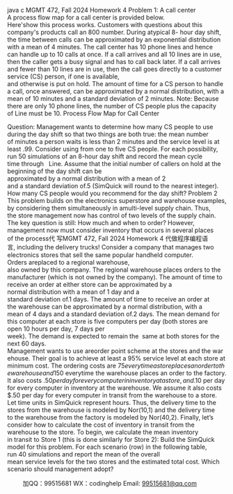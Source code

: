 java c
MGMT 472, Fall 2024 
Homework 4 
Problem 1: A call center 
A process flow map for a call center is provided below. Here'show this process works.
Customers with questions about this company's products call an 800 number. During atypical 8- hour day shift, the time between calls can be approximated by an exponential distribution with a mean of 4 minutes. The call center has 10 phone lines and hence can handle up to 10 calls at once. If a call arrives and all 10 lines are in use, then the caller gets a busy signal and has to call back later. If a call arrives and fewer than 10 lines are in use, then the call goes directly to a customer service (CS) person, if one is available, and otherwise is put on hold. The amount of time for a CS person to handle a call, once answered, can be approximated by a normal distribution, with a mean of 10 minutes and a standard deviation of 2 minutes. 
Note: Because there are only 10 phone lines, the number of CS people plus the capacity of Line must be 10. 
Process Flow Map for Call Center 

Question: Management wants to determine how many CS people to use during the day shift so that two things are both true: the mean number of minutes a person waits is less than 2 minutes and the service level is at least .99. Consider using from one to five CS people. For each possibility, run 50 simulations of an 8-hour day shift and record the mean cycle time through   Line. Assume that the initial number of callers on hold at the beginning of the day shift can be approximated by a normal distribution with a mean of 2 and a standard deviation of.5 (SimQuick will round to the nearest integer). How many CS people would you recommend for the day shift?
Problem 2 
This problem builds on the electronics superstore and warehouse examples, by considering them simultaneously in amulti-level supply chain. Thus, the store management now has control of two levels of the supply chain. The key question is still: How much and when to order? However, management now must consider inventory that occurs in several places of the process代 写MGMT 472, Fall 2024 Homework 4
代做程序编程语言, including the delivery trucks!
Consider a company that manages two electronics stores that sell the same popular handheld computer. Orders areplaced to a regional warehouse, also owned by this company. The regional warehouse places orders to the manufacturer (which is not owned by the company). The amount of time to receive an order at either store can be approximated by a normal distribution with a mean of 1 day and a standard deviation of.1 days. The amount of time to receive an order at the warehouse can be approximated by a normal distribution, with a mean of 4 days and a standard deviation of.2 days. The mean demand for this computer at each store is five computers per day (both stores are open 10 hours per day, 7 days per week). The demand is expected to remain the  same at both stores for the next 60 days.
Management wants to use areorder point scheme at the stores and the warehouse. Their goal is to achieve at least a 95% service level at each store at minimum cost. The ordering costs are $75  everytime a storeplaces an order to the warehouse and $150 everytime the warehouse places an order to the factory. It also costs $.50 per day for every computer in inventory at a store, and $.10 per day for every computer in inventory at the warehouse. We assume it also costs $.50 per day for every computer in transit from the warehouse to a store. 
Let time units in SimQuick represent hours. Thus, the delivery time to the stores from the warehouse is modeled by Nor(10,1) and the delivery time to the warehouse from the factory is modeled by Nor(40,2).
Finally, let’s consider how to calculate the cost of inventory in transit from the warehouse to the store. To begin, we calculate the mean inventory in transit to Store 1 (this is done similarly for Store 2):
Build the SimQuick model for this problem. For each scenario (row) in the following table, run 40 simulations and report the mean of the overall mean service levels for the two stores and the estimated total cost. Which scenario should management adopt?


         
加QQ：99515681  WX：codinghelp  Email: 99515681@qq.com

